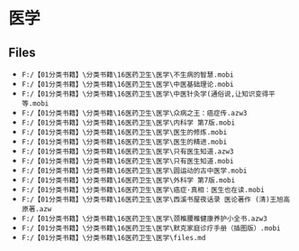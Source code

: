 # 医学

## Files

- `F:/【01分类书籍】\分类书籍\16医药卫生\医学\不生病的智慧.mobi`
- `F:/【01分类书籍】\分类书籍\16医药卫生\医学\中医基础理论.mobi`
- `F:/【01分类书籍】\分类书籍\16医药卫生\医学\中医针灸学(通俗说,让知识变得平等.mobi`
- `F:/【01分类书籍】\分类书籍\16医药卫生\医学\众病之王：癌症传.azw3`
- `F:/【01分类书籍】\分类书籍\16医药卫生\医学\内科学 第7版.mobi`
- `F:/【01分类书籍】\分类书籍\16医药卫生\医学\医生的修炼.mobi`
- `F:/【01分类书籍】\分类书籍\16医药卫生\医学\医生的精进.mobi`
- `F:/【01分类书籍】\分类书籍\16医药卫生\医学\只有医生知道.azw3`
- `F:/【01分类书籍】\分类书籍\16医药卫生\医学\只有医生知道.mobi`
- `F:/【01分类书籍】\分类书籍\16医药卫生\医学\圆运动的古中医学.mobi`
- `F:/【01分类书籍】\分类书籍\16医药卫生\医学\外科学 第7版.mobi`
- `F:/【01分类书籍】\分类书籍\16医药卫生\医学\癌症·真相：医生也在读.mobi`
- `F:/【01分类书籍】\分类书籍\16医药卫生\医学\西溪书屋夜话录 医论著作 (清)王旭高原著.azw`
- `F:/【01分类书籍】\分类书籍\16医药卫生\医学\颈椎腰椎健康养护小全书.azw3`
- `F:/【01分类书籍】\分类书籍\16医药卫生\医学\默克家庭诊疗手册（插图版）.mobi`
- `F:/【01分类书籍】\分类书籍\16医药卫生\医学\files.md`
